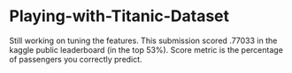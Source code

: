 # Playing-with-Titanic-Dataset
Still working on tuning the features. This submission scored .77033 in the kaggle public leaderboard (in the top 53%). Score metric is the percentage of passengers you correctly predict.
